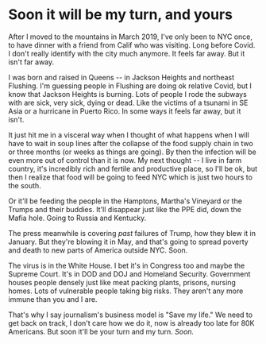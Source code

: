 # Soon it will be my turn, and yours
After I moved to the mountains in March 2019, I've only been to NYC once, to have dinner with a friend from Calif who was visiting. Long before Covid. I don't really identify with the city much anymore. It feels far away. But it isn't far away. 

I was born and raised in Queens -- in Jackson Heights and northeast Flushing. I'm guessing people in Flushing are doing ok relative Covid, but I know that Jackson Heights is burning. Lots of people I rode the subways with are sick, very sick, dying or dead. Like the victims of a tsunami in SE Asia or a hurricane in Puerto Rico. In some ways it feels far away, but it isn't.

It just hit me in a visceral way when I thought of what happens when I will have to wait in soup lines after the collapse of the food supply chain in two or three months (or weeks as things are going). By then the infection will be even more out of control than it is now. My next thought -- I live in farm country, it's incredibly rich and fertile and productive place, so I'll be ok, but then I realize that food will be going to feed NYC which is just two hours to the south.

Or it'll be feeding the people in the Hamptons, Martha's Vineyard or the Trumps and their buddies. It'll disappear just like the PPE did, down the Mafia hole. Going to Russia and Kentucky.

The press meanwhile is covering <i>past</i> failures of Trump, how they blew it in January. But they're blowing it in May, and that's going to spread poverty and death to new parts of America outside NYC. Soon. 

The virus is in the White House. I bet it's in Congress too and maybe the Supreme Court. It's in DOD and DOJ and Homeland Security. Government houses people densely just like meat packing plants, prisons, nursing homes. Lots of vulnerable people taking big risks. They aren't any more immune than you and I are. 

That's why I say journalism's business model is "Save my life." We need to get back on track, I don't care how we do it, now is already too late for 80K Americans. But soon it'll be your turn and my turn. <i>Soon. </i>


